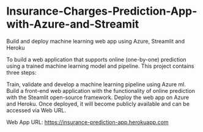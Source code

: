 # Insurance-Charges-Prediction-App-with-Azure-and-Streamit

Build and deploy machine learning web app using Azure, Streamlit and Heroku  
 
To build a web application that supports online (one-by-one) prediction using a trained machine learning model and pipeline. This project contains three steps:
 
Train, validate and develop a machine learning pipeline using Azure ml.
Build a front-end web application with the functionality of online prediction with the Steamlit open-source framework.
Deploy the web app on Azure and Heroku. Once deployed, it will become publicly available and can be accessed via Web URL.

Web App URL: https://insurance-prediction-app.herokuapp.com
